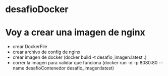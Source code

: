 # desafioDocker

# Voy a crear una imagen de nginx 
- crear DockerFile
- crear archivo de config de nginx
- crear imagen de docker (docker build -t desafio_imagen:latest .)
- correr la imagen para validar que funciona (docker run -d -p 8080:80 --name desafioContenedor desafio_imagen:latest)
